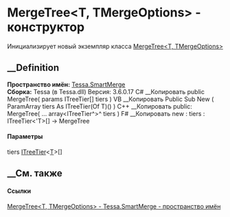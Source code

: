 # MergeTree<T, TMergeOptions> \- конструктор
Инициализирует новый экземпляр класса [MergeTree<T,
TMergeOptions>](T_Tessa_SmartMerge_MergeTree_2.htm)
##  __Definition
 **Пространство имён:** [Tessa.SmartMerge](N_Tessa_SmartMerge.htm)  
 **Сборка:** Tessa (в Tessa.dll) Версия: 3.6.0.17
C# __Копировать
     public MergeTree(
    	params ITreeTier<T>[] tiers
    )
VB __Копировать
     Public Sub New ( 
    	ParamArray tiers As ITreeTier(Of T)()
    )
C++ __Копировать
     public:
    MergeTree(
    	... array<ITreeTier<T>^>^ tiers
    )
F# __Копировать
     new : 
            tiers : ITreeTier<'T>[] -> MergeTree
#### Параметры
tiers
[ITreeTier](T_Tessa_SmartMerge_ITreeTier_1.htm)<[T](T_Tessa_SmartMerge_MergeTree_2.htm)>[]
## __См. также
#### Ссылки
[MergeTree<T, TMergeOptions> \- ](T_Tessa_SmartMerge_MergeTree_2.htm)
[Tessa.SmartMerge - пространство имён](N_Tessa_SmartMerge.htm)
